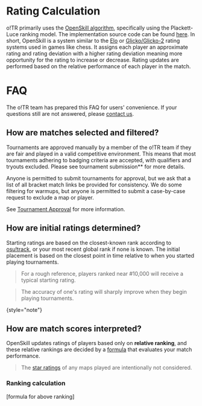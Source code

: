 # Rating Calculation

o!TR primarily uses the [OpenSkill algorithm](https://jmlr.csail.mit.edu/papers/volume12/weng11a/weng11a.pdf), specifically using the Plackett-Luce ranking model. The implementation source code can be found [here](https://crates.io/crates/openskill/0.0.1). In short, OpenSkill is a system similar to the [Elo](https://en.wikipedia.org/wiki/Elo_rating_system) or [Glicko/Glicko-2](https://en.wikipedia.org/wiki/Glicko_rating_system) rating systems used in games like chess. It assigns each player an approximate rating and rating deviation with a higher rating deviation meaning more opportunity for the rating to increase or decrease. Rating updates are performed based on the relative performance of each player in the match.

# FAQ

The o!TR team has prepared this FAQ for users' convenience. If your questions still are not answered, please [contact us](Contact.md).

## How are matches selected and filtered?

Tournaments are approved manually by a member of the o!TR team if they are fair and played in a valid competitive environment. This means that most tournaments adhering to badging criteria are accepted, with qualifiers and tryouts excluded. Please see tournament submission** for more details.

Anyone is permitted to submit tournaments for approval, but we ask that a list of all bracket match links be provided for consistency. We do some filtering for warmups, but anyone is permitted to submit a case-by-case request to exclude a map or player.

See [Tournament Approval](Tournament-Approval.md) for more information.

## How are initial ratings determined?

Starting ratings are based on the closest-known rank according to [osu!track](https://github.com/Ameobea/osutrack-api), or your most recent global rank if none is known. The initial placement is based on the closest point in time relative to when you started playing tournaments.

> For a rough reference, players ranked near #10,000 will receive a typical starting rating.

> The accuracy of one's rating will sharply improve when they begin playing tournaments.
>
{style="note"}

## How are match scores interpreted?

OpenSkill updates ratings of players based only on **relative ranking**, and these relative rankings are decided by a [formula](Rating-Calculation.md#ranking-calculation) that evaluates your match performance.

> The [star ratings](https://osu.ppy.sh/wiki/en/Beatmap/Star_rating) of any maps played are intentionally not considered.

### Ranking calculation

[formula for above ranking]